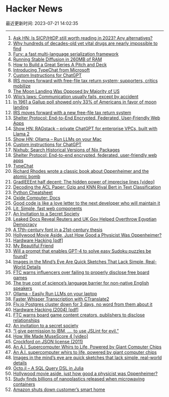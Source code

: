 # Hacker News

最近更新时间: 2023-07-21 14:02:35

--- 
1. [Ask HN: Is SICP/HtDP still worth reading in 2023? Any alternatives?](https://news.ycombinator.com/item?id=36802579) 
2. [Why hundreds of decades-old yet vital drugs are nearly impossible to find](https://theconversation.com/blame-capitalism-why-hundreds-of-decades-old-yet-vital-drugs-are-nearly-impossible-to-find-206848) 
3. [Fury: a fast multi-language serialization framework](https://www.furyio.org/) 
4. [Running Stable Diffusion in 260MB of RAM](https://github.com/vitoplantamura/OnnxStream) 
5. [How to Build a Great Series A Pitch and Deck](https://www.ycombinator.com/library/8d-how-to-build-a-great-series-a-pitch-and-deck) 
6. [Introducing TypeChat from Microsoft](https://microsoft.github.io/TypeChat/blog/introducing-typechat/) 
7. [Custom Instructions for ChatGPT](https://openai.com/blog/custom-instructions-for-chatgpt) 
8. [IRS moves forward with free-file tax return system; supporters, critics mobilize](https://www.pbs.org/newshour/politics/irs-moves-forward-with-a-new-free-file-tax-return-system-that-has-both-supporters-and-critics-mobilizing) 
9. [The Moon Landing Was Opposed by Majority of US](https://newsletter.pessimistsarchive.org/p/the-moon-landing-was-opposed-by-majority) 
10. [Wiio’s laws: Communication usually fails, except by accident](https://en.wikipedia.org/wiki/Wiio%27s_laws) 
11. [In 1961 a Gallup poll showed only 33% of Americans in favor of moon landing](https://newsletter.pessimistsarchive.org/p/the-moon-landing-was-opposed-by-majority) 
12. [IRS moves forward with a new free-file tax return system](https://www.pbs.org/newshour/politics/irs-moves-forward-with-a-new-free-file-tax-return-system-that-has-both-supporters-and-critics-mobilizing) 
13. [Shelter Protocol: End-to-End Encrypted, Federated, User-Friendly Web Apps](https://shelterprotocol.net) 
14. [Show HN: RAGstack – private ChatGPT for enterprise VPCs, built with Llama 2](https://github.com/psychic-api/rag-stack) 
15. [Show HN: Ollama – Run LLMs on your Mac](https://github.com/jmorganca/ollama) 
16. [Custom instructions for ChatGPT](https://openai.com/blog/custom-instructions-for-chatgpt) 
17. [Nixhub: Search Historical Versions of Nix Packages](https://www.jetpack.io/blog/introducing-nixhub/) 
18. [Shelter Protocol: End-to-end encrypted, federated, user-friendly web apps](https://shelterprotocol.net) 
19. [TypeChat](https://microsoft.github.io/TypeChat/blog/introducing-typechat/) 
20. [Richard Rhodes wrote a classic book about Oppenheimer and the atomic bomb](https://www.theatlantic.com/technology/archive/2023/07/richard-rhodes-making-of-the-atomic-bomb-ai/674777/) 
21. [GradIEEEnt half decent: The hidden power of imprecise lines [video]](https://www.youtube.com/watch?v=Ae9EKCyI1xU) 
22. [Decoding the ACL Paper: Gzip and KNN Rival Bert in Text Classification](https://codeconfessions.substack.com/p/decoding-the-acl-paper-gzip-and-knn) 
23. [Python Cheatsheet](https://gto76.github.io/python-cheatsheet/) 
24. [Oxide Computer: Docs](https://docs.oxide.computer/guides/introduction) 
25. [Good code is like a love letter to the next developer who will maintain it](https://addyosmani.com/blog/good-code/) 
26. [Lit: Simple, fast web components](https://lit.dev/) 
27. [An Invitation to a Secret Society](https://www.experimental-history.com/p/an-invitation-to-a-secret-society) 
28. [Leaked Docs Reveal Reuters and UK Gov Helped Overthrow Egyptian Democracy](https://orinocotribune.com/leaked-documents-reveal-reuters-helped-overthrow-egyptian-democracy/) 
29. [A 17th-century font in a 21st-century thesis](https://www.linyangchen.com/Typography-Fell-Types-font) 
30. [Hollywood Movie Aside, Just How Good a Physicist Was Oppenheimer?](https://www.science.org/content/article/movie-adds-oppenheimer-s-celebrity-just-how-good-physicist-was-he) 
31. [Hardware Hacking [pdf]](http://www.nicolascollins.com/texts/originalhackingmanual.pdf) 
32. [My Beautiful Friend](https://thepointmag.com/examined-life/my-beautiful-friend/) 
33. [Will a prompt that enables GPT-4 to solve easy Sudoku puzzles be found?](https://manifold.markets/Mira/will-a-prompt-that-enables-gpt4-to) 
34. [Images in the Mind’s Eye Are Quick Sketches That Lack Simple, Real-World Details](https://www.scientificamerican.com/article/images-in-the-minds-eye-are-quick-sketches-that-lack-simple-real-world-details1/) 
35. [FTC warns influencers over failing to properly disclose free board games](https://boardgamewire.com/index.php/2023/07/17/ftc-warns-board-game-influencers-publishers-over-failing-to-properly-disclose-relationships-free-gifts/) 
36. [The true cost of science’s language barrier for non-native English speakers](https://www.nature.com/articles/d41586-023-02320-2) 
37. [Ollama – Easily Run LLMs on your laptop](https://ollama.ai/) 
38. [Faster Whisper Transcription with CTranslate2](https://github.com/guillaumekln/faster-whisper) 
39. [Fly.io Postgres cluster down for 3 days, no word from them about it](https://webcache.googleusercontent.com/search?q=cache:2T9NpG8thZgJ:https://community.fly.io/t/service-interruption-cant-destroy-machine-deploy-or-restart/14227&cd=9&hl=en&ct=clnk&gl=au) 
40. [Hardware Hacking (2004) [pdf]](http://www.nicolascollins.com/texts/originalhackingmanual.pdf) 
41. [FTC warns board game content creators, publishers to disclose relationships](https://boardgamewire.com/index.php/2023/07/17/ftc-warns-board-game-influencers-publishers-over-failing-to-properly-disclose-relationships-free-gifts/) 
42. [An invitation to a secret society](https://www.experimental-history.com/p/an-invitation-to-a-secret-society) 
43. [“I give permission to IBM, ..., to use JSLint for evil.”](https://gist.github.com/kemitchell/fdc179d60dc88f0c9b76e5d38fe47076) 
44. [How We Made MuseScore 4 [video]](https://www.youtube.com/watch?v=Qct6LKbneKQ) 
45. [Crockford on JSON license (2011)](https://gist.github.com/kemitchell/fdc179d60dc88f0c9b76e5d38fe47076) 
46. [An A.I. Supercomputer Whirs to Life, Powered by Giant Computer Chips](https://www.nytimes.com/2023/07/20/technology/an-ai-supercomputer-whirs-to-life-powered-by-giant-computer-chips.html) 
47. [An A.I. supercomputer whirs to life, powered by giant computer chips](https://www.nytimes.com/2023/07/20/technology/an-ai-supercomputer-whirs-to-life-powered-by-giant-computer-chips.html) 
48. [Images in the mind’s eye are quick sketches that lack simple, real-world details](https://www.scientificamerican.com/article/images-in-the-minds-eye-are-quick-sketches-that-lack-simple-real-world-details1/) 
49. [Octo.jl – A SQL Query DSL in Julia](https://github.com/wookay/Octo.jl) 
50. [Hollywood movie aside, just how good a physicist was Oppenheimer?](https://www.science.org/content/article/movie-adds-oppenheimer-s-celebrity-just-how-good-physicist-was-he) 
51. [Study finds billions of nanoplastics released when microwaving containers](https://news.unl.edu/newsrooms/today/article/nebraska-study-finds-billions-of-nanoplastics-released-when-microwaving/) 
52. [Amazon shuts down customer’s smart home](https://forums.macrumors.com/threads/amazon-shuts-down-customers-smart-home.2392704/) 
